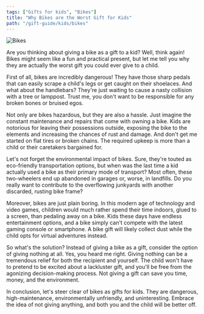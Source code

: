 ```yaml
---
tags: ["Gifts for kids", "Bikes"]
title: "Why Bikes are the Worst Gift for Kids"
path: "/gift-guide/kids/bikes"
---
```


![Bikes](https://images.unsplash.com/photo-1575571759164-4ab907b2b7db)

Are you thinking about giving a bike as a gift to a kid? Well, think again! Bikes might seem like a fun and practical present, but let me tell you why they are actually the worst gift you could ever give to a child.

First of all, bikes are incredibly dangerous! They have those sharp pedals that can easily scrape a child's legs or get caught on their shoelaces. And what about the handlebars? They're just waiting to cause a nasty collision with a tree or lamppost. Trust me, you don't want to be responsible for any broken bones or bruised egos.

Not only are bikes hazardous, but they are also a hassle. Just imagine the constant maintenance and repairs that come with owning a bike. Kids are notorious for leaving their possessions outside, exposing the bike to the elements and increasing the chances of rust and damage. And don't get me started on flat tires or broken chains. The required upkeep is more than a child or their caretakers bargained for.

Let's not forget the environmental impact of bikes. Sure, they're touted as eco-friendly transportation options, but when was the last time a kid actually used a bike as their primary mode of transport? Most often, these two-wheelers end up abandoned in garages or, worse, in landfills. Do you really want to contribute to the overflowing junkyards with another discarded, rusting bike frame?

Moreover, bikes are just plain boring. In this modern age of technology and video games, children would much rather spend their time indoors, glued to a screen, than pedaling away on a bike. Kids these days have endless entertainment options, and a bike simply can't compete with the latest gaming console or smartphone. A bike gift will likely collect dust while the child opts for virtual adventures instead.

So what's the solution? Instead of giving a bike as a gift, consider the option of giving nothing at all. Yes, you heard me right. Giving nothing can be a tremendous relief for both the recipient and yourself. The child won't have to pretend to be excited about a lackluster gift, and you'll be free from the agonizing decision-making process. Not giving a gift can save you time, money, and the environment.

In conclusion, let's steer clear of bikes as gifts for kids. They are dangerous, high-maintenance, environmentally unfriendly, and uninteresting. Embrace the idea of not giving anything, and both you and the child will be better off.